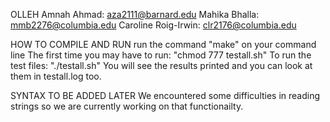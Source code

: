 OLLEH
Amnah Ahmad: aza2111@barnard.edu
Mahika Bhalla: mmb2276@columbia.edu
Caroline Roig-Irwin: clr2176@columbia.edu


HOW TO COMPILE AND RUN
run the command "make" on your command line 
The first time you may have to run: "chmod 777 testall.sh"
To run the test files: "./testall.sh" 
You will see the results printed and you can look at them in testall.log too. 

SYNTAX TO BE ADDED LATER
We encountered some difficulties in reading strings so we are currently working on that functionailty. 

